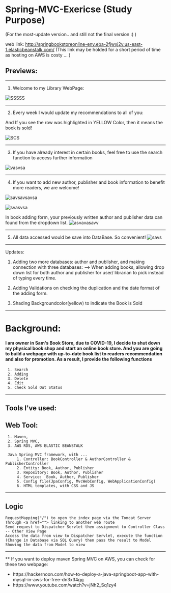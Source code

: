 # Spring-MVC-Exericse  (Study Purpose)
(For the most-update version.. and still not the final version :)   )  
     
web link: http://springbookstoreonline-env.eba-2fjwxj2v.us-east-1.elasticbeanstalk.com/ 
(This link may be holded for a short period of time as hosting on AWS is costy ... )

## Previews:
--------------------------------------------------------------------------------------------

1. Welcome to my Library WebPage:

![SSSSS](https://user-images.githubusercontent.com/79691025/152822921-7750da7f-748c-4435-9527-322e871b9235.JPG)

--------------------------------------------------------------------------------------------

2. Every week I would update my recommendations to all of you:

And If you see the row was highlighted in YELLOW Color, then it means the book is sold! 

![SCS](https://user-images.githubusercontent.com/79691025/152823014-500bbd8f-3afe-4cc1-90db-f2909d959d48.JPG)

--------------------------------------------------------------------------------------------
3. If you have already interest in certain books, feel free to use the search function to access further information

![vasvsa](https://user-images.githubusercontent.com/79691025/152823403-2e8721a6-10bf-498f-80a8-a6d9df98caee.JPG)

--------------------------------------------------------------------------------------------
4. If you want to add new author, publisher and book information to benefit more readers, we are welcome!

![savsavsavsa](https://user-images.githubusercontent.com/79691025/152824228-926355ba-de88-4180-9e43-37cb4e70eb07.JPG)

![svasvsa](https://user-images.githubusercontent.com/79691025/152824474-bcc4c6ad-4140-4f58-becb-e8a78259e598.JPG)


In book adding form, your previously written author and publisher data can found from the dropdown list. 
![asvavasavv](https://user-images.githubusercontent.com/79691025/152823761-6ec48020-df68-4200-80a6-caf891b960ba.JPG)

--------------------------------------------------------------------------------------------
5. All data accessed would be save into DataBase. So convenient!
![savs](https://user-images.githubusercontent.com/79691025/152825782-ead84ae0-5c14-440a-afea-96bca5539880.JPG)


--------------------------------------------------------------------------------------------

Updates:
1. Adding two more databases: author and publisher, and making connection with three databases:
--> When adding books, allowing drop down list for both author and publisher for user/ librarian to pick instead of typing every time.

2. Adding Validations on checking the duplication and the date format of the adding form.

3. Shading Backgroundcolor(yellow) to indicate the Book is Sold

--------------------------------------------------------------------------------------------

# Background:

#### I am owner in Sam's Book Store, due to COVID-19, I decide to shut down my physical book shop and start an online book store. And you are going to build a webpage with up-to-date book list to readers recommendation and also for promotion. As a result, I provide the following functions
     1. Search
     2. Adding 
     3. Delete
     4. Edit
     5. Check Sold Out Status
     
---------------------------------------------------------------------------------------------
## Tools I've used:

## Web Tool: 
     1. Maven, 
     2. Spring MVC, 
     3. AWS RDS, AWS ELASTIC BEANSTALK

     Java Spring MVC framework, with ...
         1. Controller: BookController & AuthorController & PublisherController
         2. Entity: Book, Author, Publisher
         3. Repository: Book, Author, Publisher
         4. Service:  Book, Author, Publisher
         5. Config file(JpaConfig, MvcWebConfig, WebApplicationConfig)
         6. HTML templates, with CSS and JS 
   
-------------------------------------------------------------------------------------------

## Logic

    RequestMapping("/") to open the index page via the Tomcat Server
    Through <a href=""> linking to another web route 
    Send request to Dispatcher Servlet then assignment to Controller Class -- Other View Page
    Access the data from view to Dispatcher Servlet, execute the function (Change in Database via SQL Query) then pass the result to Model
    Showing the data from Model to view

-------------------------------------------------------------------------------------------

** If you want to deploy maven Spring MVC on AWS, you can check for these two webpage:
   <ul>
     <li> https://hackernoon.com/how-to-deploy-a-java-springboot-app-with-mysql-in-aws-for-free-dn3x34gg </li>
     <li> https://www.youtube.com/watch?v=jNh2_Sq1zy4 </li> 
   </ul>

